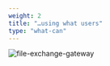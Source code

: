 ```yaml
---
weight: 2
title: "…using what users"
type: "what-can"
---
```


![file-exchange-gateway](/img/solutions/fluent/what-users-know.jpg)